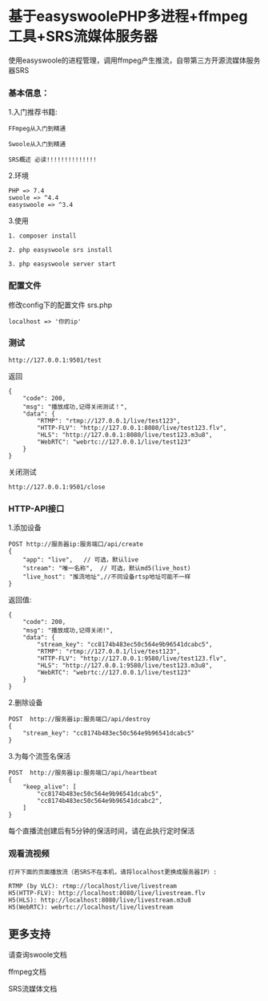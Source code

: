 # 基于easyswoolePHP多进程+ffmpeg工具+SRS流媒体服务器

使用easyswoole的进程管理，调用ffmpeg产生推流，自带第三方开源流媒体服务器SRS

### 基本信息：
1.入门推荐书籍:

    FFmpeg从入门到精通

    Swoole从入门到精通

    SRS概述 必读!!!!!!!!!!!!!!

2.环境

    PHP => 7.4
    swoole => ^4.4
    easyswoole => ^3.4

3.使用
    
    1. composer install

    2. php easyswoole srs install

    3. php easyswoole server start

### 配置文件

修改config下的配置文件 srs.php
```
localhost => '你的ip'
```

### 测试
```
http://127.0.0.1:9501/test
```
返回
```
{
    "code": 200,
    "msg": "播放成功,记得关闭测试！",
    "data": {
        "RTMP": "rtmp://127.0.0.1/live/test123",
        "HTTP-FLV": "http://127.0.0.1:8080/live/test123.flv",
        "HLS": "http://127.0.0.1:8080/live/test123.m3u8",
        "WebRTC": "webrtc://127.0.0.1/live/test123"
    }
}
```
关闭测试
```
http://127.0.0.1:9501/close
```

### HTTP-API接口

1.添加设备
```
POST http://服务器ip:服务端口/api/create 
{
    "app": "live",   // 可选，默认live
    "stream": "唯一名称",  // 可选，默认md5(live_host)
    "live_host": "推流地址",//不同设备rtsp地址可能不一样	
}
```
返回值: 
```
{
    "code": 200,
    "msg": "播放成功,记得关闭!",
    "data": {
        "stream_key": "cc8174b483ec50c564e9b96541dcabc5",
        "RTMP": "rtmp://127.0.0.1/live/test123",
        "HTTP-FLV": "http://127.0.0.1:9580/live/test123.flv",
        "HLS": "http://127.0.0.1:9580/live/test123.m3u8",
        "WebRTC": "webrtc://127.0.0.1/live/test123"
    }
}
```
2.删除设备
```
POST  http://服务器ip:服务端口/api/destroy 
{
    "stream_key": "cc8174b483ec50c564e9b96541dcabc5"
}
```
3.为每个流签名保活
```
POST  http://服务器ip:服务端口/api/heartbeat 
{
    "keep_alive": [
        "cc8174b483ec50c564e9b96541dcabc5",
        "cc8174b483ec50c564e9b96541dcabc2",
    ]
}
```
每个直播流创建后有5分钟的保活时间，请在此执行定时保活
### 观看流视频
```
打开下面的页面播放流（若SRS不在本机，请将localhost更换成服务器IP）:

RTMP (by VLC): rtmp://localhost/live/livestream
H5(HTTP-FLV): http://localhost:8080/live/livestream.flv
H5(HLS): http://localhost:8080/live/livestream.m3u8
H5(WebRTC): webrtc://localhost/live/livestream
```

## 更多支持

请查询swoole文档

ffmpeg文档

SRS流媒体文档
